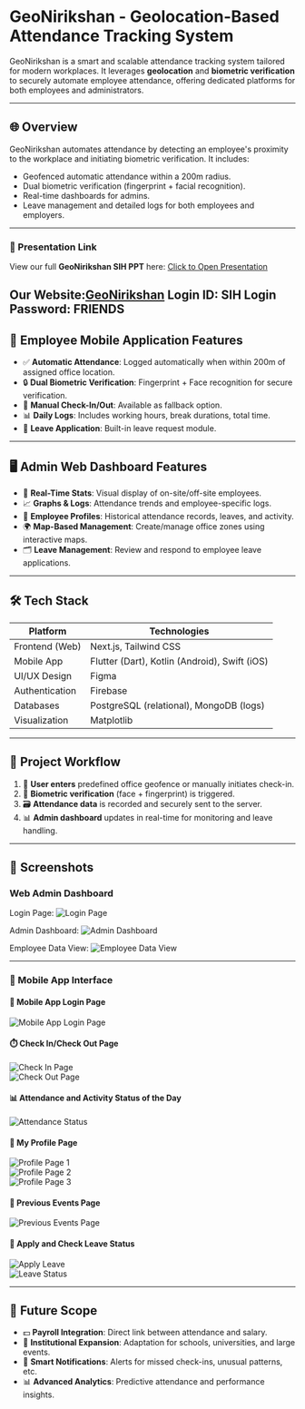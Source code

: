 # GeoNirikshan - Geolocation-Based Attendance Tracking System

GeoNirikshan is a smart and scalable attendance tracking system tailored for modern workplaces. It leverages **geolocation** and **biometric verification** to securely automate employee attendance, offering dedicated platforms for both employees and administrators.

---

## 🌐 Overview

GeoNirikshan automates attendance by detecting an employee's proximity to the workplace and initiating biometric verification. It includes:

- Geofenced automatic attendance within a 200m radius.
- Dual biometric verification (fingerprint + facial recognition).
- Real-time dashboards for admins.
- Leave management and detailed logs for both employees and employers.

---

### 📂 Presentation Link  
View our full **GeoNirikshan SIH PPT** here: [Click to Open Presentation](https://drive.google.com/file/d/1Ey9sVipXjYb_N4zxmi__FkowZgiVboJJ/view?usp=sharing)

Our Website:[GeoNirikshan](https://geonirikshan.onrender.com)
Login ID: SIH
Login Password: FRIENDS
---

## 📱 Employee Mobile Application Features

- ✅ **Automatic Attendance**: Logged automatically when within 200m of assigned office location.
- 🔒 **Dual Biometric Verification**: Fingerprint + Face recognition for secure verification.
- 📝 **Manual Check-In/Out**: Available as fallback option.
- 📊 **Daily Logs**: Includes working hours, break durations, total time.
- 📅 **Leave Application**: Built-in leave request module.

---

## 🖥️ Admin Web Dashboard Features

- 📍 **Real-Time Stats**: Visual display of on-site/off-site employees.
- 📈 **Graphs & Logs**: Attendance trends and employee-specific logs.
- 👤 **Employee Profiles**: Historical attendance records, leaves, and activity.
- 🌍 **Map-Based Management**: Create/manage office zones using interactive maps.
- 🗂️ **Leave Management**: Review and respond to employee leave applications.

---

## 🛠 Tech Stack

| Platform       | Technologies                           |
|----------------|----------------------------------------|
| Frontend (Web) | Next.js, Tailwind CSS                  |
| Mobile App     | Flutter (Dart), Kotlin (Android), Swift (iOS) |
| UI/UX Design   | Figma                                  |
| Authentication| Firebase                                |
| Databases      | PostgreSQL (relational), MongoDB (logs)|
| Visualization  | Matplotlib                             |

---

## 🔄 Project Workflow

1. 📍 **User enters** predefined office geofence or manually initiates check-in.
2. 🔐 **Biometric verification** (face + fingerprint) is triggered.
3. 🗃️ **Attendance data** is recorded and securely sent to the server.
4. 📊 **Admin dashboard** updates in real-time for monitoring and leave handling.

---

## 📸 Screenshots

### Web Admin Dashboard  
Login Page:
![Login Page](/images/Screenshot%202025-06-05%20024253.png)

Admin Dashboard:
![Admin Dashboard](/images/Screenshot%202025-06-05%20024308.png)

Employee Data View:
![Employee Data View](/images/Screenshot%202025-06-05%20024319.png)





---

### 📱 Mobile App Interface

#### 🔐 Mobile App Login Page  
![Mobile App Login Page](/images/IMG-20250605-WA0013.jpg)

#### ⏱️ Check In/Check Out Page  
![Check In Page](/images/IMG-20250605-WA0015.jpg)  
![Check Out Page](/images/IMG-20250605-WA0016.jpg)

#### 📊 Attendance and Activity Status of the Day  
![Attendance Status](/images/IMG-20250605-WA0021.jpg)

#### 👤 My Profile Page  
![Profile Page 1](/images/IMG-20250605-WA0022.jpg)  
![Profile Page 2](/images/IMG-20250605-WA0023.jpg)  
![Profile Page 3](/images/IMG-20250605-WA0019.jpg)

#### 📅 Previous Events Page  
![Previous Events Page](/images/IMG-20250605-WA0014.jpg)

#### 📝 Apply and Check Leave Status  
![Apply Leave](/images/IMG-20250605-WA0017.jpg)  
![Leave Status](/images/IMG-20250605-WA0018.jpg)

---

## 🚀 Future Scope

- 💵 **Payroll Integration**: Direct link between attendance and salary.
- 🏫 **Institutional Expansion**: Adaptation for schools, universities, and large events.
- 🔔 **Smart Notifications**: Alerts for missed check-ins, unusual patterns, etc.
- 📊 **Advanced Analytics**: Predictive attendance and performance insights.
